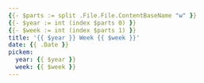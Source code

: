 ```yaml
---
{{- $parts := split .File.File.ContentBaseName "w" }}
{{- $year := int (index $parts 0) }}
{{- $week := int (index $parts 1) }}
title: '{{ $year }} Week {{ $week }}'
date: {{ .Date }}
pickem:
  year: {{ $year }}
  week: {{ $week }}
---
```

